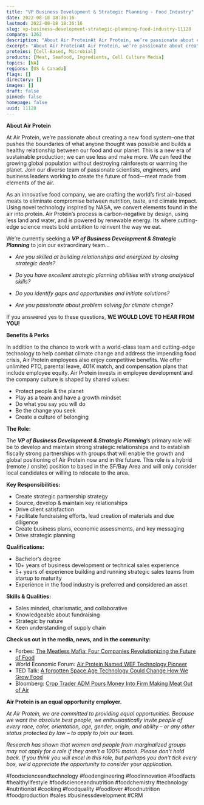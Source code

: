 ```yaml
---
title: "VP Business Development & Strategic Planning - Food Industry"
date: 2022-08-18 18:36:16
lastmod: 2022-08-18 18:36:16
slug: vp-business-development-strategic-planning-food-industry-11128
company: 1262
description: "About Air ProteinAt Air Protein, we’re passionate about creating a new food system–one that pushes the boundaries of what anyone thought was possible and builds a healthy relationship between our food and our planet. This is a new era of sustainable production; we can use less and make more. We can feed the growing global population without destroying rainforests or warming the planet. Join our diverse team of passionate scientists, engineers, and business leaders working to create the future of food—meat made from elements of the air."
excerpt: "About Air ProteinAt Air Protein, we’re passionate about creating a new food system–one that pushes the boundaries of what anyone thought was possible and builds a healthy relationship between our food and our planet. This is a new era of sustainable production; we can use less and make more. We can feed the growing global population without destroying rainforests or warming the planet. Join our diverse team of passionate scientists, engineers, and business leaders working to create the future of food—meat made from elements of the air."
proteins: [Cell-Based, Microbial]
products: [Meat, Seafood, Ingredients, Cell Culture Media]
topics: [NA]
regions: [US & Canada]
flags: []
directory: []
images: []
draft: false
pinned: false
homepage: false
uuid: 11128
---
```

<p><strong>About Air Protein</strong></p>
<p>At Air Protein, we’re passionate about creating a new food system–one that pushes the boundaries of what anyone thought was possible and builds a healthy relationship between our food and our planet. This is a new era of sustainable production; we can use less and make more. We can feed the growing global population without destroying rainforests or warming the planet. Join our diverse team of passionate scientists, engineers, and business leaders working to create the future of food—meat made from elements of the air.</p>
<p>As an innovative food company, we are crafting the world’s first air-based meats to eliminate compromise between nutrition, taste, and climate impact. Using novel technology inspired by NASA, we convert elements found in the air into protein. Air Protein’s process is carbon-negative by design, using less land and water, and is powered by renewable energy. Its where cutting-edge science meets bold ambition to reinvent the way we eat.</p>
<p>We’re currently seeking a <strong><em>VP of Business Development & Strategic Planning</em></strong> to join our extraordinary team…</p>
<ul>
<li><em>Are you skilled at building relationships and energized by closing strategic deals?</em></li>
</ul>
<ul>
<li><em>Do you have excellent strategic planning abilities with strong analytical skills?</em></li>
</ul>
<ul>
<li><em>Do you identify gaps and opportunities and initiate solutions?</em></li>
</ul>
<ul>
<li><em>Are you passionate about problem solving for climate change?</em></li>
</ul>
<p>If you answered yes to these questions, <strong>WE WOULD LOVE TO HEAR FROM YOU!</strong></p>
<p><strong>Benefits & Perks</strong></p>
<p>In addition to the chance to work with a world-class team and cutting-edge technology to help combat climate change and address the impending food crisis, Air Protein employees also enjoy competitive benefits. We offer unlimited PTO, parental leave, 401K match, and compensation plans that include employee equity. Air Protein invests in employee development and the company culture is shaped by shared values:</p>
<ul>
<li>Protect people & the planet</li>
<li>Play as a team and have a growth mindset</li>
<li>Do what you say you will do</li>
<li>Be the change you seek</li>
<li>Create a culture of belonging</li>
</ul>
<p><strong>The Role:</strong></p>
<p>The <strong><em>VP of Business Development & Strategic Planning</em></strong>’s primary role will be to develop and maintain strong strategic relationships and to establish fiscally strong partnerships with groups that will enable the growth and global positioning of Air Protein now and in the future. This role is a hybrid (remote / onsite) position to based in the SF/Bay Area and will only consider local candidates or willing to relocate to the area. </p>
<p><strong>Key Responsibilities: </strong></p>
<ul>
<li>Create strategic partnership strategy</li>
<li>Source, develop & maintain key relationships</li>
<li>Drive client satisfaction</li>
<li>Facilitate fundraising efforts, lead creation of materials and due diligence </li>
<li>Create business plans, economic assessments, and key messaging</li>
<li>Drive strategic planning</li>
</ul>
<p><strong>Qualifications:</strong></p>
<ul>
<li>Bachelor’s degree </li>
<li>10+ years of business development or technical sales experience</li>
<li>5+ years of experience building and running strategic sales teams from startup to maturity</li>
<li>Experience in the food industry is preferred and considered an asset</li>
</ul>
<p><strong>Skills & Qualities:</strong></p>
<ul>
<li>Sales minded, charismatic, and collaborative</li>
<li>Knowledgeable about fundraising </li>
<li>Strategic by nature</li>
<li>Keen understanding of supply chain</li>
</ul>
<p><strong>Check us out in the media, news, and in the community:</strong></p>
<ul>
<li>Forbes: <a href="https://www.forbes.com/sites/johncumbers/2021/03/01/the-meatless-mafia-four-companies-revolutionizing-the-future-of-food/?sh=2e026bbb73ed">The Meatless Mafia: Four Companies Revolutionizing the Future of Food</a></li>
<li>World Economic Forum: <a href="https://au.finance.yahoo.com/news/air-protein-receives-technology-pioneer-190500650.html">Air Protein Named WEF Technology Pioneer</a></li>
<li>TED Talk: <a href="https://www.ted.com/talks/lisa_dyson_a_forgotten_space_age_technology_could_change_how_we_grow_food?language=en">A forgotten Space Age Technology Could Change How We Grow Food</a></li>
<li>Bloomberg: <a href="https://www.bloomberg.com/news/articles/2021-01-07/crop-trader-adm-pours-money-into-firm-making-meat-out-of-air">Crop Trader ADM Pours Money Into Firm Making Meat Out of Air</a></li>
</ul>
<p><strong>Air Protein is an equal opportunity employer.</strong></p>
<p><em>At Air Protein, we are committed to providing equal opportunities. Because we want the absolute best people, we enthusiastically invite people of every race, color, orientation, age, gender, origin, and ability – or any other status protected by law – to apply to join our team.</em></p>
<p><em>Research has shown that women and people from marginalized groups may not apply for a role if they aren't a 100% match. Please don't hold back. If you think you will excel in this role, but perhaps you don’t tick every box, we'd appreciate the opportunity to consider your application.</em></p>
<p>#foodscienceandtechnology #foodengineering #foodinnovation #foodfacts #healthylifestyle #foodscienceandnutrition #foodchemistry #technology #nutritionist #cooking #foodquality #foodlover #foodnutrition #foodproduction #sales #businessdevelopment #CRM</p>
